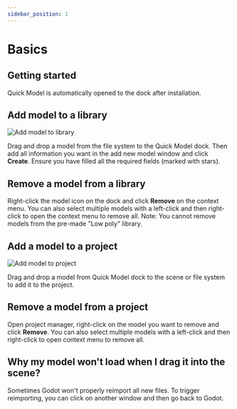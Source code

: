 ```yaml
---
sidebar_position: 1
---
```


# Basics

## Getting started
Quick Model is automatically opened to the dock after installation.

## Add model to a library
![Add model to library](./img/addModelToLibrary.png)

Drag and drop a model from the file system to the Quick Model dock. Then add all information you want in the add new model window and click **Create**. Ensure you have filled all the required fields (marked with stars).

## Remove a model from a library
Right-click the model icon on the dock and click **Remove** on the context menu.
You can also select multiple models with a left-click and then right-click to open the context menu to remove all.
Note: You cannot remove models from the pre-made "Low poly" library.

## Add a model to a project
![Add model to project](./img/addModelToProject.png)

Drag and drop a model from Quick Model dock to the scene or file system to add it to the project.

## Remove a model from a project
Open project manager, right-click on the model you want to remove and click **Remove**.
You can also select multiple models with a left-click and then right-click to open context menu to remove all.

## Why my model won't load when I drag it into the scene?
Sometimes Godot won't properly reimport all new files. To trigger reimporting, you can click on another window and then go back to Godot.